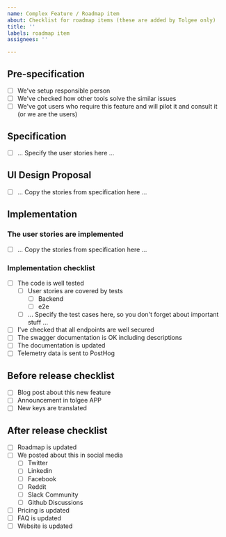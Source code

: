 ```yaml
---
name: Complex Feature / Roadmap item
about: Checklist for roadmap items (these are added by Tolgee only)
title: ''
labels: roadmap item
assignees: ''

---
```


## Pre-specification
- [ ] We've setup responsible person
- [ ] We've checked how other tools solve the similar issues
- [ ] We've got users who require this feature and will pilot it and consult it (or we are the users)

## Specification
- [ ] ... Specify the user stories here ...

## UI Design Proposal
- [ ] ... Copy the stories from specification here ...

## Implementation

### The user stories are implemented
- [ ] ... Copy the stories from specification here ...

### Implementation checklist
- [ ] The code is well tested
  - [ ] User stories are covered by tests
    - [ ] Backend
    - [ ] e2e
  - [ ] ... Specify the test cases here, so you don't forget about important stuff ...
- [ ] I've checked that all endpoints are well secured
- [ ] The swagger documentation is OK including descriptions
- [ ] The documentation is updated
- [ ] Telemetry data is sent to PostHog

## Before release checklist
- [ ] Blog post about this new feature
- [ ] Announcement in tolgee APP
- [ ] New keys are translated

## After release checklist
- [ ] Roadmap is updated
- [ ] We posted about this in social media
  - [ ] Twitter 
  - [ ] Linkedin
  - [ ] Facebook
  - [ ] Reddit
  - [ ] Slack Community
  - [ ] Github Discussions
- [ ] Pricing is updated
- [ ] FAQ is updated
- [ ] Website is updated
